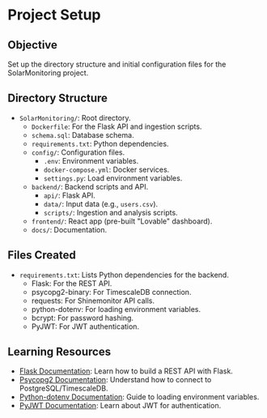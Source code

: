 # Project Setup

## Objective
Set up the directory structure and initial configuration files for the SolarMonitoring project.

## Directory Structure
- `SolarMonitoring/`: Root directory.
  - `Dockerfile`: For the Flask API and ingestion scripts.
  - `schema.sql`: Database schema.
  - `requirements.txt`: Python dependencies.
  - `config/`: Configuration files.
    - `.env`: Environment variables.
    - `docker-compose.yml`: Docker services.
    - `settings.py`: Load environment variables.
  - `backend/`: Backend scripts and API.
    - `api/`: Flask API.
    - `data/`: Input data (e.g., `users.csv`).
    - `scripts/`: Ingestion and analysis scripts.
  - `frontend/`: React app (pre-built "Lovable" dashboard).
  - `docs/`: Documentation.

## Files Created
- `requirements.txt`: Lists Python dependencies for the backend.
  - Flask: For the REST API.
  - psycopg2-binary: For TimescaleDB connection.
  - requests: For Shinemonitor API calls.
  - python-dotenv: For loading environment variables.
  - bcrypt: For password hashing.
  - PyJWT: For JWT authentication.

## Learning Resources
- [Flask Documentation](https://flask.palletsprojects.com/en/2.3.x/): Learn how to build a REST API with Flask.
- [Psycopg2 Documentation](https://www.psycopg.org/docs/): Understand how to connect to PostgreSQL/TimescaleDB.
- [Python-dotenv Documentation](https://pypi.org/project/python-dotenv/): Guide to loading environment variables.
- [PyJWT Documentation](https://pyjwt.readthedocs.io/en/stable/): Learn about JWT for authentication.